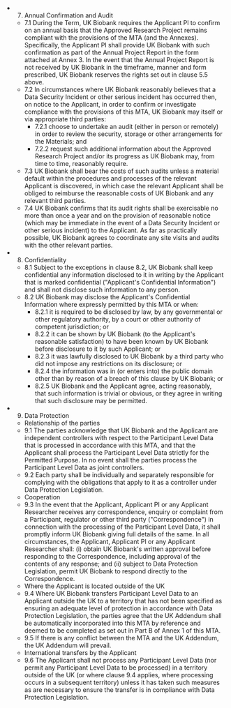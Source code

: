 * 7. Annual Confirmation and Audit
    * 7.1 During the Term, UK Biobank requires the Applicant Pl to confirm on an annual basis that the Approved Research Project remains compliant with the provisions of the MTA (and the Annexes). Specifically, the Applicant PI shall provide UK Biobank with such confirmation as part of the Annual Project Report in the form attached at Annex 3. In the event that the Annual Project Report is not received by UK Biobank in the timeframe, manner and form prescribed, UK Biobank reserves the rights set out in clause 5.5 above.
    * 7.2 In circumstances where UK Biobank reasonably believes that a Data Security Incident or other serious incident has occurred then, on notice to the Applicant, in order to confirm or investigate compliance with the provisions of this MTA, UK Biobank may itself or via appropriate third parties:
        * 7.2.1 choose to undertake an audit (either in person or remotely) in order to review the security, storage or other arrangements for the Materials; and
        * 7.2.2 request such additional information about the Approved Research Project and/or its progress as UK Biobank may, from time to time, reasonably require.
    * 7.3 UK Biobank shall bear the costs of such audits unless a material default within the procedures and processes of the relevant Applicant is discovered, in which case the relevant Applicant shall be obliged to reimburse the reasonable costs of UK Biobank and any relevant third parties.
    * 7.4 UK Biobank confirms that its audit rights shall be exercisable no more than once a year and on the provision of reasonable notice (which may be immediate in the event of a Data Security Incident or other serious incident) to the Applicant. As far as practically possible, UK Biobank agrees to coordinate any site visits and audits with the other relevant parties.
* 8. Confidentiality
    * 8.1 Subject to the exceptions in clause 8.2, UK Biobank shall keep confidential any information disclosed to it in writing by the Applicant that is marked confidential ("Applicant's Confidential Information") and shall not disclose such information to any person.
    * 8.2 UK Biobank may disclose the Applicant's Confidential Information where expressly permitted by this MTA or when:
        * 8.2.1 it is required to be disclosed by law, by any governmental or other regulatory authority, by a court or other authority of competent jurisdiction; or
        * 8.2.2 it can be shown by UK Biobank (to the Applicant's reasonable satisfaction) to have been known by UK Biobank before disclosure to it by such Applicant; or
        * 8.2.3 it was lawfully disclosed to UK Biobank by a third party who did not impose any restrictions on its disclosure; or
        * 8.2.4 the information was in (or enters into) the public domain other than by reason of a breach of this clause by UK Biobank; or
        * 8.2.5 UK Biobank and the Applicant agree, acting reasonably, that such information is trivial or obvious, or they agree in writing that such disclosure may be permitted.
* 9. Data Protection
    * Relationship of the parties
    * 9.1 The parties acknowledge that UK Biobank and the Applicant are independent controllers with respect to the Participant Level Data that is processed in accordance with this MTA, and that the Applicant shall process the Participant Level Data strictly for the Permitted Purpose. In no event shall the parties process the Participant Level Data as joint controllers.
    * 9.2 Each party shall be individually and separately responsible for complying with the obligations that apply to it as a controller under Data Protection Legislation.
    * Cooperation
    * 9.3 In the event that the Applicant, Applicant PI or any Applicant Researcher receives any correspondence, enquiry or complaint from a Participant, regulator or other third party ("Correspondence") in connection with the processing of the Participant Level Data, it shall promptly inform UK Biobank giving full details of the same. In all circumstances, the Applicant, Applicant PI or any Applicant Researcher shall: (i) obtain UK Biobank's written approval before responding to the Correspondence, including approval of the contents of any response; and (ii) subject to Data Protection Legislation, permit UK Biobank to respond directly to the Correspondence.
    * Where the Applicant is located outside of the UK
    * 9.4 Where UK Biobank transfers Participant Level Data to an Applicant outside the UK to a territory that has not been specified as ensuring an adequate level of protection in accordance with Data Protection Legislation, the parties agree that the UK Addendum shall be automatically incorporated into this MTA by reference and deemed to be completed as set out in Part B of Annex 1 of this MTA.
    * 9.5 If there is any conflict between the MTA and the UK Addendum, the UK Addendum will prevail.
    * International transfers by the Applicant
    * 9.6 The Applicant shall not process any Participant Level Data (nor permit any Participant Level Data to be processed) in a territory outside of the UK (or where clause 9.4 applies, where processing occurs in a subsequent territory) unless it has taken such measures as are necessary to ensure the transfer is in compliance with Data Protection Legislation.
